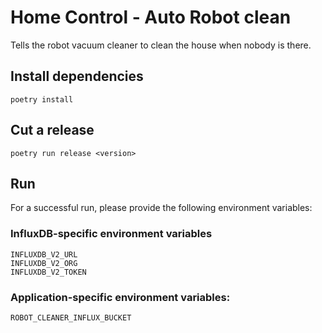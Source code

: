 # Home Control - Auto Robot clean

Tells the robot vacuum cleaner to clean the house when nobody is there.

## Install dependencies

```
poetry install
```

## Cut a release

```
poetry run release <version>
```

## Run

For a successful run, please provide the following environment variables:

### InfluxDB-specific environment variables

```
INFLUXDB_V2_URL
INFLUXDB_V2_ORG
INFLUXDB_V2_TOKEN
```

### Application-specific environment variables:

```
ROBOT_CLEANER_INFLUX_BUCKET
```

